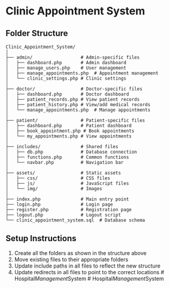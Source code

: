 # Clinic Appointment System

## Folder Structure

```
Clinic_Appointment_System/
│
├── admin/                  # Admin-specific files
│   ├── dashboard.php       # Admin dashboard
│   ├── manage_users.php    # User management
│   ├── manage_appointments.php  # Appointment management
│   └── clinic_settings.php # Clinic settings
│
├── doctor/                 # Doctor-specific files
│   ├── dashboard.php       # Doctor dashboard
│   ├── patient_records.php # View patient records
│   ├── patient_history.php # View/add medical records
│   └── manage_appointments.php  # Manage appointments
│
├── patient/                # Patient-specific files
│   ├── dashboard.php       # Patient dashboard
│   ├── book_appointment.php # Book appointments
│   └── my_appointments.php # View appointments
│
├── includes/               # Shared files
│   ├── db.php              # Database connection
│   ├── functions.php       # Common functions
│   └── navbar.php          # Navigation bar
│
├── assets/                 # Static assets
│   ├── css/                # CSS files
│   ├── js/                 # JavaScript files
│   └── img/                # Images
│
├── index.php               # Main entry point
├── login.php               # Login page
├── register.php            # Registration page
├── logout.php              # Logout script
└── clinic_appointment_system.sql  # Database schema
```

## Setup Instructions

1. Create all the folders as shown in the structure above
2. Move existing files to their appropriate folders
3. Update include paths in all files to reflect the new structure
4. Update redirects in all files to point to the correct locations #   H o s p i t a l _ M a n a g e m e n t _ S y s t e m  
 #   H o s p i t a l _ M a n a g e m e n t _ S y s t e m  
 